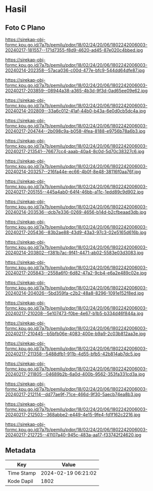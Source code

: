 # Hasil

## Foto C Plano

https://sirekap-obj-formc.kpu.go.id/7a7b/pemilu/pdpr/18/02/24/20/06/1802242006003-20240217-181557--171d7355-f8d9-4620-ad45-87e020c4bbed.jpg

https://sirekap-obj-formc.kpu.go.id/7a7b/pemilu/pdpr/18/02/24/20/06/1802242006003-20240214-202358--57aca036-c00d-477e-bfc9-544dd64dfe87.jpg

https://sirekap-obj-formc.kpu.go.id/7a7b/pemilu/pdpr/18/02/24/20/06/1802242006003-20240217-203859--08944a38-a365-4b3d-9f3d-0ad65ee09e62.jpg

https://sirekap-obj-formc.kpu.go.id/7a7b/pemilu/pdpr/18/02/24/20/06/1802242006003-20240214-202809--33a6c012-41af-44b0-b43a-6e0d0cb5dc4a.jpg

https://sirekap-obj-formc.kpu.go.id/7a7b/pemilu/pdpr/18/02/24/20/06/1802242006003-20240217-204744--2b098c9a-b058-4fea-8188-e9756b78a6b3.jpg

https://sirekap-obj-formc.kpu.go.id/7a7b/pemilu/pdpr/18/02/24/20/06/1802242006003-20240217-213541--76677cc4-aaab-40a4-8c0d-5d70c38327c6.jpg

https://sirekap-obj-formc.kpu.go.id/7a7b/pemilu/pdpr/18/02/24/20/06/1802242006003-20240214-203257--216fa44e-ec66-4b0f-8e48-38116f0aa76f.jpg

https://sirekap-obj-formc.kpu.go.id/7a7b/pemilu/pdpr/18/02/24/20/06/1802242006003-20240217-205155--445a4ab0-64f4-46bb-a11c-1edd89c9d902.jpg

https://sirekap-obj-formc.kpu.go.id/7a7b/pemilu/pdpr/18/02/24/20/06/1802242006003-20240214-203536--dcb7e336-0269-4656-b14d-b2cfbeaad3db.jpg

https://sirekap-obj-formc.kpu.go.id/7a7b/pemilu/pdpr/18/02/24/20/06/1802242006003-20240217-205436--83b2ae88-43d9-43a3-97c3-02e5165d616b.jpg

https://sirekap-obj-formc.kpu.go.id/7a7b/pemilu/pdpr/18/02/24/20/06/1802242006003-20240214-203802--f381b7ac-9f41-4471-ab02-5583e03d3083.jpg

https://sirekap-obj-formc.kpu.go.id/7a7b/pemilu/pdpr/18/02/24/20/06/1802242006003-20240217-205843--2558a6f0-6d82-47a2-9cb4-e6a2e489c02e.jpg

https://sirekap-obj-formc.kpu.go.id/7a7b/pemilu/pdpr/18/02/24/20/06/1802242006003-20240214-204026--5bd359fa-c2b2-48a8-8296-1091e152f8ed.jpg

https://sirekap-obj-formc.kpu.go.id/7a7b/pemilu/pdpr/18/02/24/20/06/1802242006003-20240217-210208--5e107473-f0be-4e67-b1b5-b334d46f844a.jpg

https://sirekap-obj-formc.kpu.go.id/7a7b/pemilu/pdpr/18/02/24/20/06/1802242006003-20240217-210445--b5bfb06e-4083-400e-b9a9-2c03b812aa3e.jpg

https://sirekap-obj-formc.kpu.go.id/7a7b/pemilu/pdpr/18/02/24/20/06/1802242006003-20240217-211358--5488dfb1-911b-4d55-bfb5-42b814ab7dc5.jpg

https://sirekap-obj-formc.kpu.go.id/7a7b/pemilu/pdpr/18/02/24/20/06/1802242006003-20240217-211805--04689b2b-6a0d-400b-9562-353fa331cd3a.jpg

https://sirekap-obj-formc.kpu.go.id/7a7b/pemilu/pdpr/18/02/24/20/06/1802242006003-20240217-212114--dd77ae9f-71ce-466d-9f30-5aecb74ea8b3.jpg

https://sirekap-obj-formc.kpu.go.id/7a7b/pemilu/pdpr/18/02/24/20/06/1802242006003-20240217-212503--368abbe2-e449-4e15-9fe4-fd1f162c2216.jpg

https://sirekap-obj-formc.kpu.go.id/7a7b/pemilu/pdpr/18/02/24/20/06/1802242006003-20240217-212725--41107a40-945c-483a-aa17-f33742f24620.jpg


## Metadata

| Key        | Value               |
| ---------- | ------------------- |
| Time Stamp | 2024-02-19 06:21:02 |
| Kode Dapil | 1802                |



